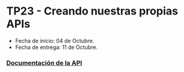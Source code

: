 # TP23 - Creando nuestras propias APIs
- Fecha de inicio:  04 de Octubre.
- Fecha de entrega:  11 de Octubre.
### [Documentación de la API](https://documenter.getpostman.com/view/17287592/2s83zfS5yC)